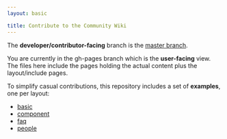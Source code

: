```yaml
---
layout: basic

title: Contribute to the Community Wiki
---
```


The __developer/contributor-facing__ branch is the
[master branch](https://github.com/pelegri/Community/tree/master).

You are currently in the gh-pages branch which is the __user-facing__ view.  The files here include
the pages holding the actual content plus the layout/include pages.

To simplify casual contributions, this repository includes a set of __examples__, one per layout:

* [basic](example-basic.html)
* [component](example-component.html)
* [faq](example-faq.html)
* [people](example-people.html)

